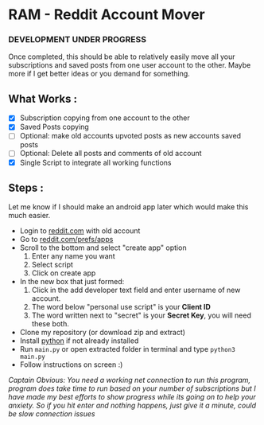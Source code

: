 # RAM - Reddit Account Mover

### DEVELOPMENT UNDER PROGRESS

Once completed, this should be able to relatively easily move all your subscriptions and saved posts from one user account to the other.
Maybe more if I get better ideas or you demand for something.

## What Works :
- [x] Subscription copying from one account to the other
- [x] Saved Posts copying
- [ ] Optional: make old accounts upvoted posts as new accounts saved posts
- [ ] Optional: Delete all posts and comments of old account
- [x] Single Script to integrate all working functions

## Steps :
Let me know if I should make an android app later which would make this much easier.

  - Login to [reddit.com](https://www.reddit.com/) with old account
  - Go to [reddit.com/prefs/apps](https://www.reddit.com/prefs/apps)
  - Scroll to the bottom and select "create app" option
    1. Enter any name you want
    2. Select script
    3. Click on create app
  - In the new box that just formed:
    1. Click in the add developer text field and enter username of new account.
    2. The word below "personal use script" is your **Client ID**
    3. The word written next to "secret" is your **Secret Key**, you will need these both.
  - Clone my repository (or download zip and extract)
  - Install [python](https://www.python.org/downloads/) if not already installed
  - Run ```main.py``` or open extracted folder in terminal and type
  ```python3 main.py```
  - Follow instructions on screen :)

*Captain Obvious: You need a working net connection to run this program, program does take time to run based on your number of subscriptions but I have made my best efforts to show progress while its going on to help your anxiety. So if you hit enter and nothing happens, just give it a minute, could be slow connection issues*